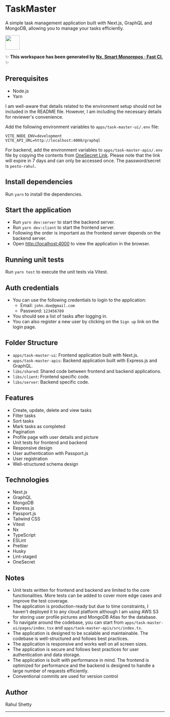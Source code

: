 # TaskMaster

A simple task management application built with Next.js, GraphQL and MongoDB, allowing you to manage your tasks efficiently.

<a alt="Nx logo" href="https://nx.dev" target="_blank" rel="noreferrer"><img src="https://raw.githubusercontent.com/nrwl/nx/master/images/nx-logo.png" width="45"></a>

✨ **This workspace has been generated by [Nx, Smart Monorepos · Fast CI.](https://nx.dev)** ✨

## Prerequisites

- Node.js
- Yarn

I am well-aware that details related to the environment setup should not be included in the README file. However, I am including the necessary details for reviewer's convenience.

Add the following environment variables to `apps/task-master-ui/.env` file:

```shell
VITE_NODE_ENV=development
VITE_API_URL=http://localhost:4000/graphql
```

For backend, add the environment variables to `apps/task-master-apis/.env` file by copying the contents from [OneSecret Link](https://onetimesecret.com/secret/q1i1cfkqkhj0ecrabh94fipzfex7uw). Please note that the link will expire in 7 days and can only be accessed once. The password/secret is `pesto-rahul`.

## Install dependencies

Run `yarn` to install the dependencies.

## Start the application

- Run `yarn dev:server` to start the backend server.
- Run `yarn dev:client` to start the frontend server.
- Following the order is important as the frontend server depends on the backend server.
- Open [http://localhost:4000](http://localhost:4000) to view the application in the browser.

## Running unit tests

Run `yarn test` to execute the unit tests via Vitest.

## Auth credentials

- You can use the following credentials to login to the application:
  - Email: `john.doe@gmail.com`
  - Password: `123456789`
- You should see a list of tasks after logging in.
- You can also register a new user by clicking on the `Sign up` link on the login page.

## Folder Structure

- `apps/task-master-ui`: Frontend application built with Next.js.
- `apps/task-master-apis`: Backend application built with Express.js and GraphQL.
- `libs/shared`: Shared code between frontend and backend applications.
- `libs/client`: Frontend specific code.
- `libs/server`: Backend specific code.

## Features

- Create, update, delete and view tasks
- Filter tasks
- Sort tasks
- Mark tasks as completed
- Pagination
- Profile page with user details and picture
- Unit tests for frontend and backend
- Responsive design
- User authentication with Passport.js
- User registration
- Well-structured schema design

## Technologies

- Next.js
- GraphQL
- MongoDB
- Express.js
- Passport.js
- Tailwind CSS
- Vitest
- Nx
- TypeScript
- ESLint
- Prettier
- Husky
- Lint-staged
- OneSecret

## Notes

- Unit tests written for frontend and backend are limited to the core functionalities. More tests can be added to cover more edge cases and improve the test coverage.
- The application is production-ready but due to time constraints, I haven't deployed it to any cloud platform although I am using AWS S3 for storing user profile pictures and MongoDB Atlas for the database.
- To navigate around the codebase, you can start from `apps/task-master-ui/pages/index.tsx` and `apps/task-master-apis/src/index.ts`.
- The application is designed to be scalable and maintainable. The codebase is well-structured and follows best practices.
- The application is responsive and works well on all screen sizes.
- The application is secure and follows best practices for user authentication and data storage.
- The application is built with performance in mind. The frontend is optimized for performance and the backend is designed to handle a large number of requests efficiently.
- Conventional commits are used for version control

## Author

Rahul Shetty

---
